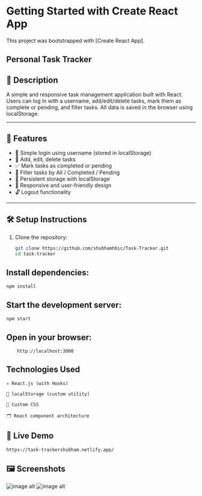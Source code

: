 # Getting Started with Create React App

This project was bootstrapped with [Create React App].

## Personal Task Tracker

## 📖 Description
A simple and responsive task management application built with React. Users can log in with a username, add/edit/delete tasks, mark them as complete or pending, and filter tasks. All data is saved in the browser using localStorage.

---

## 🚀 Features

- 🔐 Simple login using username (stored in localStorage)
- 📝 Add, edit, delete tasks
- ✅ Mark tasks as completed or pending
- 📂 Filter tasks by All / Completed / Pending
- 💾 Persistent storage with localStorage
- 📱 Responsive and user-friendly design
- 🔓 Logout functionality

---

## 🛠 Setup Instructions

1. Clone the repository:
   ```bash
   git clone https://github.com/shubhamhbic/Task-Tracker.git
   cd task-tracker

## Install dependencies:
    npm install

## Start the development server:
    npm start

##    Open in your browser:
        http://localhost:3000

## Technologies Used
    ⚛️ React.js (with Hooks)

    💾 localStorage (custom utility)

    🎨 Custom CSS

    🗂 React component architecture

##   🔗 Live Demo
    https://task-trackershubham.netlify.app/

## 🖼 Screenshots
![image alt](https://github.com/shubhamhbic/Task-Tracker/blob/b539bb0f0c4fdfffe9edd43f0402533fb27f620a/Screenshot%202025-07-07%20132002.png)
![image alt](https://github.com/shubhamhbic/Task-Tracker/blob/2dfc018b9107ed18dfcb54e7fea0a0ce6d12a1dd/Screenshot%202025-07-07%20132130.png)
    
